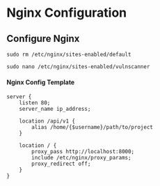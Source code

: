 # Nginx Configuration

## Configure Nginx

```
sudo rm /etc/nginx/sites-enabled/default

sudo nano /etc/nginx/sites-enabled/vulnscanner
```

#### Nginx Config Template

```
server {
    listen 80;
    server_name ip_address;
    
    location /api/v1 {
        alias /home/{$username}/path/to/project
    }
    
    location / {
        proxy_pass http://localhost:8000;
        include /etc/nginx/proxy_params;
        proxy_redirect off;
    }
}
```
